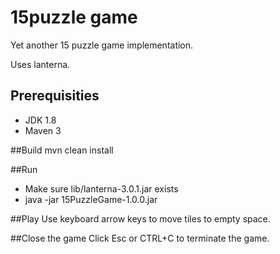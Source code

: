 # 15puzzle game
Yet another 15 puzzle game implementation.

Uses lanterna.

## Prerequisities
- JDK 1.8
- Maven 3

##Build
mvn clean install

##Run
- Make sure lib/lanterna-3.0.1.jar exists
- java -jar 15PuzzleGame-1.0.0.jar

##Play
Use keyboard arrow keys to move tiles to empty space.

##Close the game
Click Esc or CTRL+C to terminate the game.
